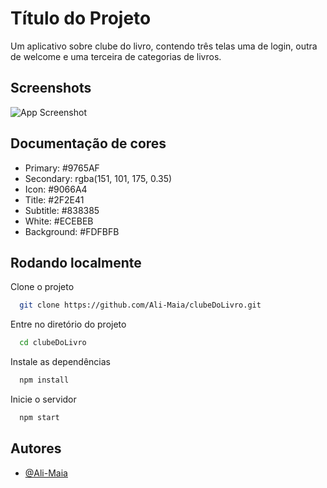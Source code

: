 
# Título do Projeto

Um aplicativo sobre clube do livro, contendo três telas uma de login, outra de welcome e uma terceira de categorias de livros.


## Screenshots

![App Screenshot](https://i.im.ge/2023/07/05/0zjek4.Desktop-1-1.png)
## Documentação de cores

- Primary: #9765AF
- Secondary: rgba(151, 101, 175, 0.35)
- Icon: #9066A4
- Title: #2F2E41
- Subtitle: #838385
- White: #ECEBEB
- Background: #FDFBFB
## Rodando localmente

Clone o projeto

```bash
  git clone https://github.com/Ali-Maia/clubeDoLivro.git
```

Entre no diretório do projeto

```bash
  cd clubeDoLivro
```

Instale as dependências

```bash
  npm install
```

Inicie o servidor

```bash
  npm start
```


## Autores

- [@Ali-Maia](https://www.github.com/Ali-Maia)

